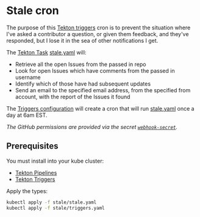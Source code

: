 # Stale cron

The purpose of this [Tekton triggers](https://github.com/tektoncd/triggers)
cron is to prevent the situation where I've asked a contributor a question,
or given them feedback, and they've responded, but I lose it in the sea of
other notifications I get.

The [Tekton Task](https://github.com/tektoncd/pipeline/blob/master/docs/tasks.md)
[stale.yaml](./stale.yaml) will:

* Retrieve all the open Issues from the passed in repo
* Look for open Issues which have comments from the passed in username
* Identify which of those have had subsequent updates
* Send an email to the specified email address, from the specified from account,
  with the report of the Issues it found

The [Triggers configuration](./triggers.yaml) will create a cron that will run
[stale.yaml](./stale.yaml) once a day at 6am EST.

_The GitHub permissions are provided via the secret
[`webhook-secret`](https://github.com/bobcatfish/catservice/blob/e88ade9c1f8224995d5c983ce13cbeb0e07fdfc2/tekton/triggers.yaml#L28-L31)._

## Prerequisites

You must install into your kube cluster:

* [Tekton Pipelines](https://github.com/tektoncd/pipeline/blob/master/docs/install.md#installing-tekton-pipelines-1)
* [Tekton Triggers](https://github.com/tektoncd/triggers/tree/master/docs/getting-started)

Apply the types:

```bash
kubectl apply -f stale/stale.yaml
kubectl apply -f stale/triggers.yaml
```